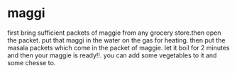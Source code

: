 # maggi
first bring sufficient packets of maggie from any grocery store.then open the packet. put that maggi in the water on the gas for heating. then put the masala packets which come in the packet of maggie. let it boil for 2 minutes and then your maggie is ready!!. you can add some vegetables to it and some chesse to. 
